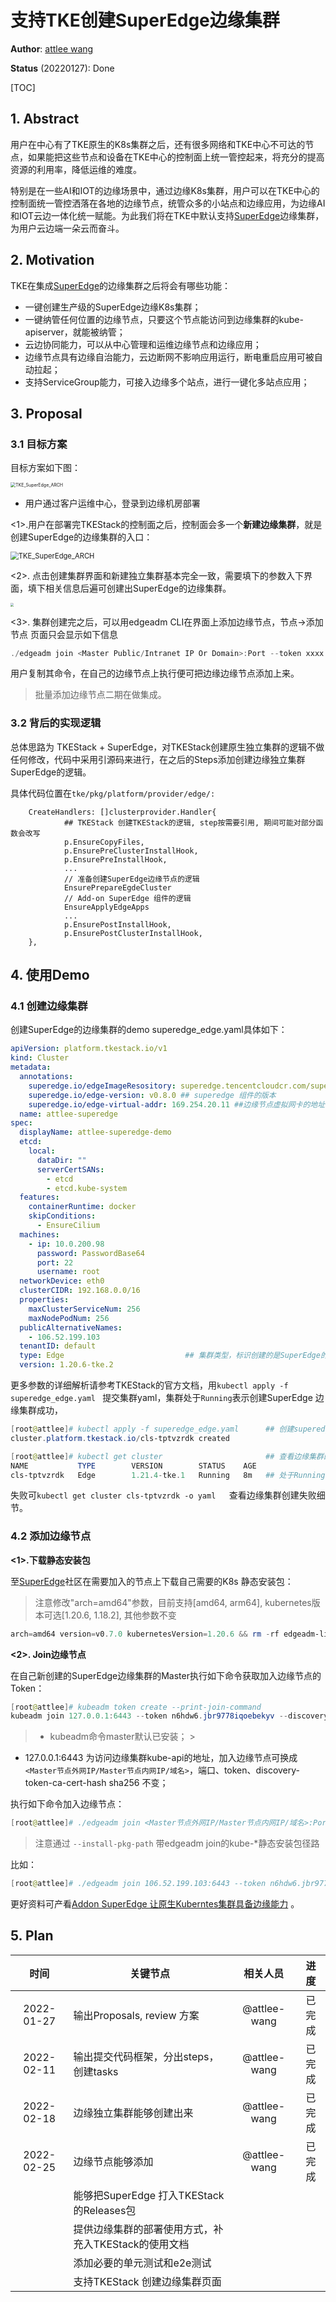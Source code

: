 # 支持TKE创建SuperEdge边缘集群

**Author**: [attlee wang](https://github.com/attlee-wang)

**Status** (20220127): Done

[TOC]

## 1. Abstract

用户在中心有了TKE原生的K8s集群之后，还有很多网络和TKE中心不可达的节点，如果能把这些节点和设备在TKE中心的控制面上统一管控起来，将充分的提高资源的利用率，降低运维的难度。

特别是在一些AI和IOT的边缘场景中，通过边缘K8s集群，用户可以在TKE中心的控制面统一管控洒落在各地的边缘节点，统管众多的小站点和边缘应用，为边缘AI和IOT云边一体化统一赋能。为此我们将在TKE中默认支持[SuperEdge](https://github.com/superedge/superedge)边缘集群，为用户云边端一朵云而奋斗。

## 2. Motivation

 TKE在集成[SuperEdge](https://github.com/superedge/superedge)的边缘集群之后将会有哪些功能：

-   一键创建生产级的SuperEdge边缘K8s集群；
-   一键纳管任何位置的边缘节点，只要这个节点能访问到边缘集群的kube-apiserver，就能被纳管；
-   云边协同能力，可以从中心管理和运维边缘节点和边缘应用；
-   边缘节点具有边缘自治能力，云边断网不影响应用运行，断电重启应用可被自动拉起；
-   支持ServiceGroup能力，可接入边缘多个站点，进行一键化多站点应用；

## 3. Proposal

### 3.1 目标方案

目标方案如下图：

<img src="../images/TKE_SuperEdge_ARCH.png" alt="TKE_SuperEdge_ARCH" style="zoom: 50%;" />

-   用户通过客户运维中心，登录到边缘机房部署

<1>.用户在部署完TKEStack的控制面之后，控制面会多一个**新建边缘集群**，就是创建SuperEdge的边缘集群的入口：

<img src="../images/create_edge_cluster.png" alt="TKE_SuperEdge_ARCH" style="zoom: 80%;" />

<2>. 点击创建集群界面和新建独立集群基本完全一致，需要填下的参数入下界面，填下相关信息后遍可创建出SuperEdge的边缘集群。

<img src="../images/ClusterInfo.png" style="zoom:33%;" />

<3>. 集群创建完之后，可以用edgeadm CLI在界面上添加边缘节点，节点->添加节点 页面只会显示如下信息

```powershell
./edgeadm join <Master Public/Intranet IP Or Domain>:Port --token xxxx --discovery-token-ca-cert-hash sha256:xxxxxxxxxx --install-pkg-path <edgeadm kube-* install package address path> --enable-edge=true
```

用户复制其命令，在自己的边缘节点上执行便可把边缘边缘节点添加上来。

>   批量添加边缘节点二期在做集成。

### 3.2 背后的实现逻辑

总体思路为 TKEStack + SuperEdge，对TKEStack创建原生独立集群的逻辑不做任何修改，代码中采用引源码来进行，在之后的Steps添加创建边缘独立集群SuperEdge的逻辑。

具体代码位置在`tke/pkg/platform/provider/edge/:`

```http
    CreateHandlers: []clusterprovider.Handler{
            ## TKEStack 创建TKEStack的逻辑, step按需要引用, 期间可能对部分函数会改写
            p.EnsureCopyFiles,
			p.EnsurePreClusterInstallHook,
			p.EnsurePreInstallHook,
			...
            // 准备创建SuperEdge边缘节点的逻辑
            EnsurePrepareEgdeCluster
            // Add-on SuperEdge 组件的逻辑
            EnsureApplyEdgeApps
            ...
			p.EnsurePostInstallHook,
			p.EnsurePostClusterInstallHook,
	},
```

## 4. 使用Demo

### 4.1 创建边缘集群

创建SuperEdge的边缘集群的demo superedge_edge.yaml具体如下：

```yaml
apiVersion: platform.tkestack.io/v1
kind: Cluster
metadata:
  annotations:
    superedge.io/edgeImageResository: superedge.tencentcloudcr.com/superedge ## 边缘节点上镜像仓库的地址
    superedge.io/edge-version: v0.8.0 ## superedge 组件的版本
    superedge.io/edge-virtual-addr: 169.254.20.11 ##边缘节点虚拟网卡的地址
  name: attlee-superedge
spec:
  displayName: attlee-superedge-demo
  etcd:
    local:
      dataDir: ""
      serverCertSANs:
        - etcd
        - etcd.kube-system
  features:
    containerRuntime: docker
    skipConditions:
      - EnsureCilium
  machines:
    - ip: 10.0.200.98
      password: PasswordBase64
      port: 22
      username: root
  networkDevice: eth0
  clusterCIDR: 192.168.0.0/16
  properties:
    maxClusterServiceNum: 256
    maxNodePodNum: 256
  publicAlternativeNames:
    - 106.52.199.103
  tenantID: default
  type: Edge                           ## 集群类型，标识创建的是SuperEdge的边缘集群
  version: 1.20.6-tke.2
```

更多参数的详细解析请参考TKEStack的官方文档，用`kubectl apply -f superedge_edge.yaml ` 提交集群yaml，集群处于`Running`表示创建SuperEdge 边缘集群成功，

```powershell
[root@attlee]# kubectl apply -f superedge_edge.yaml      ## 创建superedge edge边缘集群
cluster.platform.tkestack.io/cls-tptvzrdk created

[root@attlee]# kubectl get cluster                       ## 查看边缘集群的状态
NAME           TYPE        VERSION        STATUS    AGE
cls-tptvzrdk   Edge        1.21.4-tke.1   Running   8m   ## 处于Running表示创建边缘集群成功
```

失败可`kubectl get cluster cls-tptvzrdk -o yaml   `查看边缘集群创建失败细节。

### 4.2 添加边缘节点

**<1>.下载静态安装包**

至[SuperEdge](https://github.com/superedge/superedge)社区在需要加入的节点上下载自己需要的K8s 静态安装包：

> 注意修改"arch=amd64"参数，目前支持[amd64, arm64], kubernetes版本可选[1.20.6, 1.18.2], 其他参数不变

```powershell
arch=amd64 version=v0.7.0 kubernetesVersion=1.20.6 && rm -rf edgeadm-linux-* && wget https://superedge-1253687700.cos.ap-guangzhou.myqcloud.com/$version/$arch/edgeadm-linux-$arch-$version-k8s-$kubernetesVersion.tgz && tar -xzvf edgeadm-linux-* && cd edgeadm-linux-$arch-$version-k8s-$kubernetesVersion && ./edgeadm
```

**<2>. Join边缘节点**

在自己新创建的SuperEdge边缘集群的Master执行如下命令获取加入边缘节点的Token：

```powershell
[root@attlee]# kubeadm token create --print-join-command
kubeadm join 127.0.0.1:6443 --token n6hdw6.jbr9778iqoebekyv --discovery-token-ca-cert-hash sha256:b1a00ff33fba4f9a6e63ebbee777120bfbe252a27eeb86d78eaa44799c7a9415
```

> - kubeadm命令master默认已安装；
    >

- 127.0.0.1:6443 为访问边缘集群kube-api的地址，加入边缘节点可换成`<Master节点外网IP/Master节点内网IP/域名>`，端口、token、discovery-token-ca-cert-hash
  sha256 不变；

执行如下命令加入边缘节点：

```powershell
[root@attlee]# ./edgeadm join <Master节点外网IP/Master节点内网IP/域名>:Port --token xxxx --discovery-token-ca-cert-hash sha256:xxxxxxxxxx --install-pkg-path <edgeadm kube-*静态安装包路径> --enable-edge=true
```

> 注意通过 `--install-pkg-path` 带edgeadm join的kube-*静态安装包径路

比如：

```powershell
[root@attlee]# ./edgeadm join 106.52.199.103:6443 --token n6hdw6.jbr9778iqoebekyv --discovery-token-ca-cert-hash sha256:b1a00ff33fba4f9a6e63ebbee777120bfbe252a27eeb86d78eaa44799c7a9415 --install-pkg-path ./kube-linux-amd64-v1.20.6.tar.gz
```

更好资料可产看[Addon SuperEdge 让原生Kuberntes集群具备边缘能力](https://github.com/superedge/superedge/blob/main/docs/installation/addon_superedge_CN.md)
。

## 5. Plan

|    时间    | 关键节点                                             |   相关人员   |  进度  |
| :--------: | ---------------------------------------------------- | :----------: | :----: |
| 2022-01-27 | 输出Proposals, review 方案                           | @attlee-wang | 已完成 |
| 2022-02-11 | 输出提交代码框架，分出steps，创建tasks               | @attlee-wang | 已完成 |
| 2022-02-18 | 边缘独立集群能够创建出来                             | @attlee-wang | 已完成 |
| 2022-02-25 | 边缘节点能够添加                                     | @attlee-wang | 已完成 |
|            | 能够把SuperEdge 打入TKEStack的Releases包             |              |        |
|            | 提供边缘集群的部署使用方式，补充入TKEStack的使用文档 |              |        |
|            | 添加必要的单元测试和e2e测试                          |              |        |
|            | 支持TKEStack 创建边缘集群页面                        |              |        |

